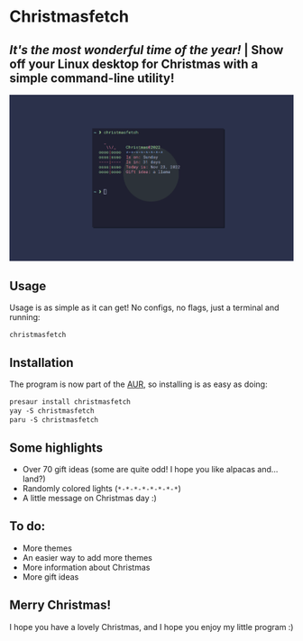 # Christmasfetch
## *It's the most wonderful time of the year!* | Show off your Linux desktop for Christmas with a simple command-line utility!

![screenshot](assets/screenshot.png)

## Usage
Usage is as simple as it can get! No configs, no flags, just a terminal and running:
```
christmasfetch
```

## Installation
The program is now part of the [AUR](https://aur.archlinux.org/packages/christmasfetch), so installing is as easy as doing:
```
presaur install christmasfetch
yay -S christmasfetch
paru -S christmasfetch
```

## Some highlights
- Over 70 gift ideas (some are quite odd! I hope you like alpacas and... land?)
- Randomly colored lights (`*-*-*-*-*-*-*-*`)
- A little message on Christmas day :)

## To do:
- More themes
- An easier way to add more themes
- More information about Christmas
- More gift ideas

## Merry Christmas!
I hope you have a lovely Christmas, and I hope you enjoy my little program :)
